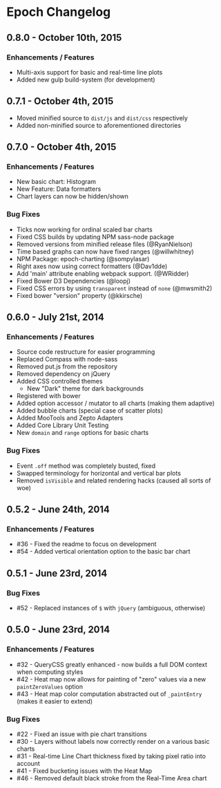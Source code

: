 # Epoch Changelog

## 0.8.0 - October 10th, 2015
### Enhancements / Features
* Multi-axis support for basic and real-time line plots
* Added new gulp build-system (for development)

## 0.7.1 - October 4th, 2015
* Moved minified source to `dist/js` and `dist/css` respectively
* Added non-minified source to aforementioned directories

## 0.7.0 - October 4th, 2015

### Enhancements / Features
* New basic chart: Histogram
* New Feature: Data formatters
* Chart layers can now be hidden/shown

### Bug Fixes
* Ticks now working for ordinal scaled bar charts
* Fixed CSS builds by updating NPM sass-node package
* Removed versions from minified release files (@RyanNielson)
* Time based graphs can now have fixed ranges (@willwhitney)
* NPM Package: epoch-charting (@sompylasar)
* Right axes now using correct formatters (@Dav1dde)
* Add 'main' attribute enabling webpack support. (@WRidder)
* Fixed Bower D3 Dependencies (@loopj)
* Fixed CSS errors by using `transparent` instead of `none` (@mwsmith2)
* Fixed bower "version" property (@kkirsche)

## 0.6.0 - July 21st, 2014

### Enhancements / Features

* Source code restructure for easier programming
* Replaced Compass with node-sass
* Removed put.js from the repository
* Removed dependency on jQuery
* Added CSS controlled themes
  * New "Dark" theme for dark backgrounds
* Registered with bower
* Added option accessor / mutator to all charts (making them adaptive)
* Added bubble charts (special case of scatter plots)
* Added MooTools and Zepto Adapters
* Added Core Library Unit Testing
* New `domain` and `range` options for basic charts

### Bug Fixes

* Event `.off` method was completely busted, fixed
* Swapped terminology for horizontal and vertical bar plots
* Removed `isVisible` and related rendering hacks (caused all sorts of woe)


## 0.5.2 - June 24th, 2014

### Enhancements / Features

* #36 - Fixed the readme to focus on development
* #54 - Added vertical orientation option to the basic bar chart

## 0.5.1 - June 23rd, 2014

### Bug Fixes

* #52 - Replaced instances of `$` with `jQuery` (ambiguous, otherwise)

## 0.5.0 - June 23rd, 2014

### Enhancements / Features

* #32 - QueryCSS greatly enhanced - now builds a full DOM context when computing styles
* #42 - Heat map now allows for painting of "zero" values via a new `paintZeroValues` option
* #43 - Heat map color computation abstracted out of `_paintEntry` (makes it easier to extend)

### Bug Fixes

* #22 - Fixed an issue with pie chart transitions
* #30 - Layers without labels now correctly render on a various basic charts
* #31 - Real-time Line Chart thickness fixed by taking pixel ratio into account
* #41 - Fixed bucketing issues with the Heat Map
* #46 - Removed default black stroke from the Real-Time Area chart
